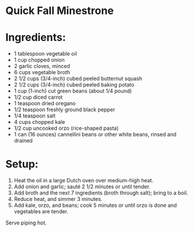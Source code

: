 Quick Fall Minestrone
=====================

Ingredients:
============
* 1 tablespoon vegetable oil
* 1 cup chopped onion
* 2 garlic cloves, minced
* 6 cups vegetable broth
* 2 1/2 cups (3/4-inch) cubed peeled butternut squash
* 2 1/2 cups (3/4-inch) cubed peeled baking potato
* 1 cup (1-inch) cut green beans (about 1/4 pound)
* 1/2 cup diced carrot
* 1 teaspoon dried oregano
* 1/2 teaspoon freshly ground black pepper
* 1/4 teaspoon salt
* 4 cups chopped kale
* 1/2 cup uncooked orzo (rice-shaped pasta)
* 1 can (16 ounces) cannellini beans or other white beans, rinsed and drained

Setup:
======

1. Heat the oil in a large Dutch oven over medium-high heat.
2. Add onion and garlic; sauté 2 1/2 minutes or until tender.
3. Add broth and the next 7 ingredients (broth through salt); bring to a boil.
4. Reduce heat, and simmer 3 minutes.
5. Add kale, orzo, and beans; cook 5 minutes or until orzo is done and vegetables are tender.

Serve piping hot.
